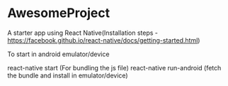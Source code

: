 # AwesomeProject
A starter app using React Native(Installation steps - https://facebook.github.io/react-native/docs/getting-started.html)

To start in android emulator/device

react-native start (For bundling the js file)
react-native run-android (fetch the bundle and install in emulator/device)
